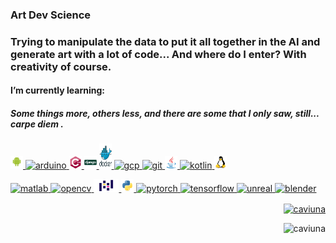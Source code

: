<h3 align="left">Art Dev Science</h3>

<h3 align="left">Trying to manipulate the data to put it all together in the AI and generate art with a lot of code... And where do I enter?  With creativity of course.</h3>



<h4 align="left"> I’m currently learning:</h4> 

<h5 align="left"> Some things more, others less, and there are some that I only saw, still... <i>carpe diem</i> .</h5>

<p align="left"> <a href="https://developer.android.com" target="_blank" rel="noreferrer"> 
<img src="https://raw.githubusercontent.com/devicons/devicon/master/icons/android/android-original-wordmark.svg" alt="android" width="20" height="20"/> 
</a> </a> 
<a href="https://www.arduino.cc/" target="_blank" rel="noreferrer"> 
<img src="https://cdn.worldvectorlogo.com/logos/arduino-1.svg" alt="arduino" width="20" height="20"/> 
</a> </a>
<a href="https://www.w3schools.com/cpp/" target="_blank" rel="noreferrer"> <img src="https://raw.githubusercontent.com/devicons/devicon/master/icons/cplusplus/cplusplus-original.svg" alt="cplusplus" width="20" height="20"/> </a> <a href="https://www.djangoproject.com/" target="_blank" rel="noreferrer">   
<img src="https://raw.githubusercontent.com/devicons/devicon/master/icons/django/django-original.svg" alt="django" width="20" height="20"/>   
</a> </a> 
<a href="https://www.docker.com/" target="_blank" rel="noreferrer"> <img src="https://raw.githubusercontent.com/devicons/devicon/master/icons/docker/docker-original-wordmark.svg" alt="docker" width="20" height="40"/> </a> <a href="https://cloud.google.com" target="_blank" rel="noreferrer">   
<img src="https://www.vectorlogo.zone/logos/google_cloud/google_cloud-icon.svg" alt="gcp" width="20" height="20"/> 
</a> </a> 
<a href="https://git-scm.com/" target="_blank" rel="noreferrer"> <img src="https://www.vectorlogo.zone/logos/git-scm/git-scm-icon.svg" alt="git" width="20" height="20"/> 
</a> </a> 
<a href="https://www.java.com" target="_blank" rel="noreferrer"> <img src="https://raw.githubusercontent.com/devicons/devicon/master/icons/java/java-original.svg" alt="java" width="20" height="20"/>   
</a> </a> 
<a href="https://kotlinlang.org" target="_blank" rel="noreferrer"> <img src="https://www.vectorlogo.zone/logos/kotlinlang/kotlinlang-icon.svg" alt="kotlin" width="20" height="20"/> 
</a> </a> 
<a href="https://www.linux.org/" target="_blank" rel="noreferrer"> <img src="https://raw.githubusercontent.com/devicons/devicon/master/icons/linux/linux-original.svg" alt="linux" width="20" height="20"/> 
</a> </p> 
<p align="left">
<a href="https://www.mathworks.com/" target="_blank" rel="noreferrer">   <img src="https://upload.wikimedia.org/wikipedia/commons/2/21/Matlab_Logo.png" alt="matlab" width="20" height="20"/> 
</a> </a> 
<a href="https://opencv.org/" target="_blank" rel="noreferrer"> <img src="https://www.vectorlogo.zone/logos/opencv/opencv-icon.svg" alt="opencv" width="20" height="20"/> 
</a>   <a href="https://pandas.pydata.org/" target="_blank" rel="noreferrer"> <img src="https://raw.githubusercontent.com/devicons/devicon/2ae2a900d2f041da66e950e4d48052658d850630/icons/pandas/pandas-original.svg" alt="pandas" width="40" height="20"/> 
</a> </a> 
<a href="https://www.python.org" target="_blank" rel="noreferrer">   <img src="https://raw.githubusercontent.com/devicons/devicon/master/icons/python/python-original.svg" alt="python" width="20" height="20"/>  
</a> </a> 
<a href="https://pytorch.org/" target="_blank" rel="noreferrer"> <img src="https://www.vectorlogo.zone/logos/pytorch/pytorch-icon.svg" alt="pytorch" width="20" height="20"/>   </a> </a> 
<a href="https://www.tensorflow.org" target="_blank" rel="noreferrer"> <img src="https://www.vectorlogo.zone/logos/tensorflow/tensorflow-icon.svg" alt="tensorflow" width="20" height="20"/>   
</a>  </a>  
<a href="https://unrealengine.com/" target="_blank" rel="noreferrer"> <img src="https://raw.githubusercontent.com/kenangundogan/fontisto/036b7eca71aab1bef8e6a0518f7329f13ed62f6b/icons/svg/brand/unreal-engine.svg" alt="unreal" width="20" height="20"/>
</a>  </a>  
<a href="https://www.blender.org/" target="_blank" rel="noreferrer"> <img src="https://download.blender.org/branding/community/blender_community_badge_white.svg" alt="blender" width="20" height="20"/> 

</a> </p>

<p align="right">
<a href="https://www.kaggle.com/caviuna" target="blank"><img align="center" src="https://raw.githubusercontent.com/rahuldkjain/github-profile-readme-generator/master/src/images/icons/Social/kaggle.svg" alt="caviuna" height="20" width="30" /></a>
</a>  </a> </p>


<p align="right"> <img src="https://komarev.com/ghpvc/?username=caviuna&label=Profile%20views&color=0e75b6&style=flat" alt="caviuna" /> </p>



<!--
**Caviuna/caviuna** is a ✨ _special_ ✨ repository because its `README.md` (this file) appears on your GitHub profile.

Here are some ideas to get you started:

- 🔭 I’m currently working on ...
- 🌱 I’m currently learning ... Languages and Tools
- 👯 I’m looking to collaborate on ...
- 🤔 I’m looking for help with ...
- 💬 Ask me about ...
- 📫 How to reach me: ...
- 😄 Pronouns: ...
- 👨‍💻 All of my projects are available at [fasf](fasf)


<a href="https://linkedin.com/in/andre caviuna" target="blank"><img align="center" src="https://raw.githubusercontent.com/rahuldkjain/github-profile-readme-generator/master/src/images/icons/Social/linked-in-alt.svg" alt="andre caviuna" height="30" width="40" /></a>


<h5 align="right">Connect with me:</h5>
<p align="right">

<a href="https://kaggle.com/caviuna" target="blank"><img align="center" src="https://raw.githubusercontent.com/rahuldkjain/github-profile-readme-generator/master/src/images/icons/Social/kaggle.svg" alt="caviuna" height="20" width="30" /></a>
<a href="https://discord.gg/Caviuna#6916" target="blank"><img align="center" src="https://raw.githubusercontent.com/rahuldkjain/github-profile-readme-generator/master/src/images/icons/Social/discord.svg" alt="Caviuna#6916" height="20" width="30" /></a>
</p>
<a href="https://dev.to/caviuna" target="blank"><img align="center" src="https://raw.githubusercontent.com/rahuldkjain/github-profile-readme-generator/master/src/images/icons/Social/devto.svg" alt="caviuna" height="20" width="30" /></a>
<a href="https://stackoverflow.com/users/caviuna" target="blank"><img align="center" src="https://raw.githubusercontent.com/rahuldkjain/github-profile-readme-generator/master/src/images/icons/Social/stack-overflow.svg" alt="caviuna" height="20" width="30" /></a>


- ⚡ Fun fact: ...
<p><img align="left" src="https://github-readme-stats.vercel.app/api/top-langs?username=caviuna&show_icons=true&locale=en&layout=compact" alt="caviuna" /></p>

<p>&nbsp;<img align="center" src="https://github-readme-stats.vercel.app/api?username=caviuna&show_icons=true&locale=en" alt="caviuna" /></p>

<p><img align="center" src="https://github-readme-streak-stats.herokuapp.com/?user=caviuna&" alt="caviuna" /></p>
<p align="left"> <a href="https://github.com/ryo-ma/github-profile-trophy"><img src="https://github-profile-trophy.vercel.app/?username=caviuna" alt="caviuna" /></a> </p>
<p align="left"> <a href="https://twitter.com/" target="blank"><img src="https://img.shields.io/twitter/follow/?logo=twitter&style=for-the-badge" alt="" /></a> </p>
-->
